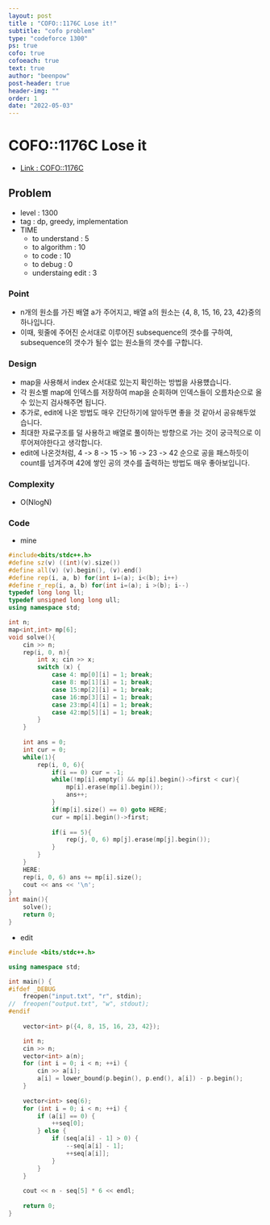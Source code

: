 ```yaml
---
layout: post
title : "COFO::1176C Lose it!"
subtitle: "cofo problem"
type: "codeforce 1300"
ps: true
cofo: true
cofoeach: true
text: true
author: "beenpow"
post-header: true
header-img: ""
order: 1
date: "2022-05-03"
---
```

# COFO::1176C Lose it
- [Link : COFO::1176C](https://codeforces.com/problemset/problem/1176/C)


## Problem 

- level : 1300
- tag : dp, greedy, implementation
- TIME
  - to understand    : 5
  - to algorithm     : 10
  - to code          : 10
  - to debug         : 0
  - understaing edit : 3

### Point
- n개의 원소를 가진 배열 a가 주어지고, 배열 a의 원소는 {4, 8, 15, 16, 23, 42}중의 하나입니다.
- 이때, 윗줄에 주어진 순서대로 이루어진 subsequence의 갯수를 구하여, subsequence의 갯수가 될수 없는 원소들의 갯수를 구합니다.

### Design
- map을 사용해서 index 순서대로 있는지 확인하는 방법을 사용헀습니다.
- 각 원소별 map에 인덱스를 저장하여 map을 순회하며 인덱스들이 오름차순으로 올 수 있는지 검사해주면 됩니다.
- 추가로, edit에 나온 방법도 매우 간단하기에 알아두면 좋을 것 같아서 공유해두었습니다.
- 최대한 자료구조를 덜 사용하고 배열로 풀이하는 방향으로 가는 것이 궁극적으로 이루어져야한다고 생각합니다.
- edit에 나온것처럼, 4 -> 8 -> 15 -> 16 -> 23 -> 42 순으로 공을 패스하듯이 count를 넘겨주며 42에 쌓인 공의 갯수를 출력하는 방법도 매우 좋아보입니다.

### Complexity
- O(NlogN)

### Code

- mine

```cpp
#include<bits/stdc++.h>
#define sz(v) ((int)(v).size())
#define all(v) (v).begin(), (v).end()
#define rep(i, a, b) for(int i=(a); i<(b); i++)
#define r_rep(i, a, b) for(int i=(a); i >(b); i--)
typedef long long ll;
typedef unsigned long long ull;
using namespace std;

int n;
map<int,int> mp[6];
void solve(){
    cin >> n;
    rep(i, 0, n){
        int x; cin >> x;
        switch (x) {
            case 4: mp[0][i] = 1; break;
            case 8: mp[1][i] = 1; break;
            case 15:mp[2][i] = 1; break;
            case 16:mp[3][i] = 1; break;
            case 23:mp[4][i] = 1; break;
            case 42:mp[5][i] = 1; break;
        }
    }
    
    int ans = 0;
    int cur = 0;
    while(1){
        rep(i, 0, 6){
            if(i == 0) cur = -1;
            while(!mp[i].empty() && mp[i].begin()->first < cur){
                mp[i].erase(mp[i].begin());
                ans++;
            }
            if(mp[i].size() == 0) goto HERE;
            cur = mp[i].begin()->first;
            
            if(i == 5){
                rep(j, 0, 6) mp[j].erase(mp[j].begin());
            }
        }
    }
    HERE:
    rep(i, 0, 6) ans += mp[i].size();
    cout << ans << '\n';
}
int main(){
    solve();
    return 0;
}
```

- edit

```cpp
#include <bits/stdc++.h>

using namespace std;

int main() {
#ifdef _DEBUG
	freopen("input.txt", "r", stdin);
//	freopen("output.txt", "w", stdout);
#endif
	
	vector<int> p({4, 8, 15, 16, 23, 42});

	int n;
	cin >> n;
	vector<int> a(n);
	for (int i = 0; i < n; ++i) {
		cin >> a[i];
		a[i] = lower_bound(p.begin(), p.end(), a[i]) - p.begin();
	}
	
	vector<int> seq(6);
	for (int i = 0; i < n; ++i) {
		if (a[i] == 0) {
			++seq[0];
		} else {
			if (seq[a[i] - 1] > 0) {
				--seq[a[i] - 1];
				++seq[a[i]];
			}
		}
	}
	
	cout << n - seq[5] * 6 << endl;
	
	return 0;
}
```
